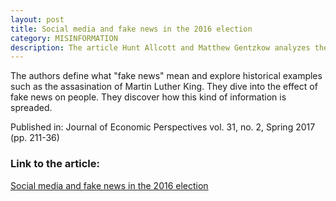 ```yaml
---
layout: post
title: Social media and fake news in the 2016 election
category: MISINFORMATION 
description: The article Hunt Allcott and Matthew Gentzkow analyzes the waves of fake news in US 2016 election  
---
```


The authors define what "fake news" mean and explore historical examples such as the assasination of Martin Luther King. They dive into the effect of fake news on people. They discover how this kind of information is spreaded. 

Published in:
 Journal of Economic Perspectives
    vol. 31, no. 2, Spring 2017
    (pp. 211-36)

### Link to the article:
[Social media and fake news in the 2016 election](https://www.aeaweb.org/articles?id=10.1257/jep.31.2.211)

<!--description-->



